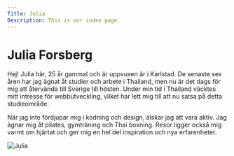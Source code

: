 ```yaml
---
Title: Julia
Description: This is our index page.
---
```


Julia Forsberg
==========================

Hej! Julia här, 25 år gammal och är uppvuxen är i Karlstad. De senaste sex åren har jag ägnat åt studier och arbete i Thailand, men nu är det dags för mig att återvända till Sverige till hösten. Under min tid i Thailand väcktes mitt intresse för webbutveckling, vilket har lett mig till att nu satsa på detta studieområde.

När jag inte fördjupar mig i kodning och design, älskar jag att vara aktiv. Jag ägnar mig åt pilates, gymträning och Thai boxning. Resor ligger också mig varmt om hjärtat och ger mig en hel del inspiration och nya erfarenheter.

![Julia](%assets_url%/img/hej.jpg)